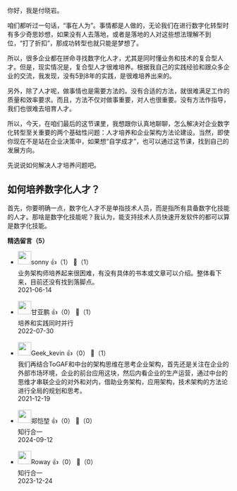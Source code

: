 你好，我是付晓岩。

咱们都听过一句话，“事在人为”。事情都是人做的，无论我们在进行数字化转型时有多少奇思妙想，如果没有人去落地，或者是落地的人对这些想法理解不到位，“打了折扣”，那成功转型也就只能是梦想了。

所以，很多企业都在拼命寻找数字化人才，尤其是同时懂业务和技术的复合型人才。但是，现实情况是，复合型人才很难培养。根据我自己的实践经验和跟众多企业的交流，我发现，没有5到8年的实践，是很难培养出来的。

另外，除了人才呢，做事情也是需要方法的。没有合适的方法，就很难满足工作的质量和效率要求。而且，方法不仅对做事重要，对人也很重要。没有方法作指导，我们也很难去培育人才。

所以，今天，在咱们最后的这节课里，我想跟你认真地聊聊，怎么解决对企业数字化转型至关重要的两个基础性问题：人才培养和企业架构方法论建设。当然，即使你现在不是站在企业决策中，如果想“自学成才”，也可以通过这节课，找到自己的发展方向。

先说说如何解决人才培养问题吧。

## 如何培养数字化人才？

首先，你要明确一点，数字化人才不是单指技术人员，而是指所有具备数字化技能的人才。那啥是数字化技能呢？我认为，能支持技术人员快速开发软件的都可以算是数字化技能。
<div><strong>精选留言（5）</strong></div><ul>
<li><img src="" width="30px"><span>sonny</span> 👍（1） 💬（1）<div>业务架构师培养起来很困难，有没有具体的书本或文章可以介绍。整体看下来，目前还没有找到落脚点。</div>2021-06-14</li><br/><li><img src="" width="30px"><span>甘亚鹏</span> 👍（0） 💬（1）<div>培养和实践同时并行</div>2022-07-30</li><br/><li><img src="https://static001.geekbang.org/account/avatar/00/13/db/1a/30201f1a.jpg" width="30px"><span>Geek_kevin</span> 👍（0） 💬（1）<div>我们再结合ToGAF和中台的架构思维在思考企业架构，首先还是关注在企业的外部市场环境，企业的前台应用这块，然后内看企业的生产运营，通过中台的思维才串联企业的对外和对内，借助业务架构，应用架构，技术架构的方法论进行全局的规划和思考。</div>2021-12-19</li><br/><li><img src="" width="30px"><span>郑恺堃</span> 👍（0） 💬（0）<div>知行合一</div>2024-09-12</li><br/><li><img src="https://static001.geekbang.org/account/avatar/00/10/30/67/a1e9aaba.jpg" width="30px"><span>Roway</span> 👍（0） 💬（0）<div>知行合一</div>2023-12-24</li><br/>
</ul>